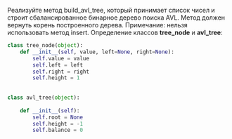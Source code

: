 Реализуйте метод build_avl_tree, который принимает список чисел и строит сбалансированное бинарное дерево поиска AVL. Метод должен вернуть корень построенного дерева.
Примечание: нельзя использовать метод insert.
Определение классов **tree_node** и **avl_tree**:
```py
class tree_node(object):  
    def __init__(self, value, left=None, right=None):  
        self.value = value  
		self.left = left  
		self.right = right  
		self.height = 1 
  
  
class avl_tree(object):  
  
    def __init__(self):  
        self.root = None  
		self.height = -1  
		self.balance = 0
```